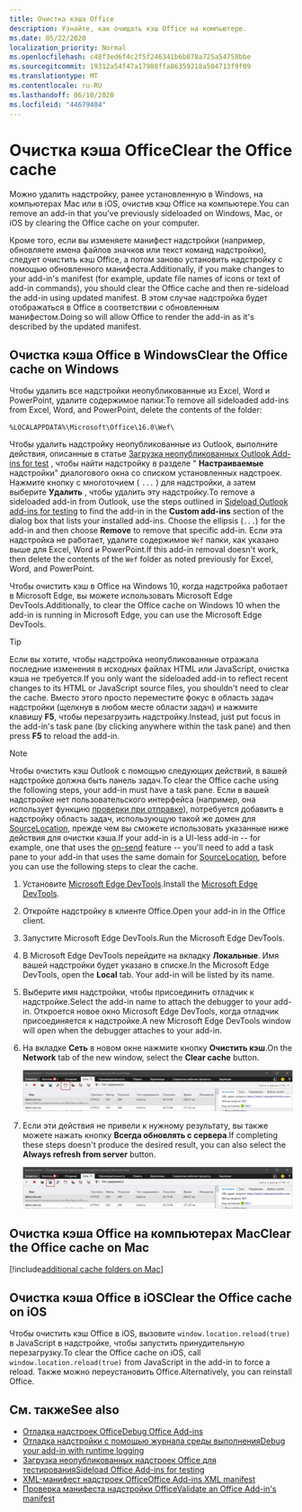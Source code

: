 ```yaml
---
title: Очистка кэша Office
description: Узнайте, как очищать кэш Office на компьютере.
ms.date: 05/22/2020
localization_priority: Normal
ms.openlocfilehash: c48f3ed6f4c2f5f246341b6b878a725a54758bbe
ms.sourcegitcommit: 19312a54f47a17988ffa86359218a504713f9f09
ms.translationtype: MT
ms.contentlocale: ru-RU
ms.lasthandoff: 06/10/2020
ms.locfileid: "44679404"
---
```

# <a name="clear-the-office-cache"></a><span data-ttu-id="f4cf6-103">Очистка кэша Office</span><span class="sxs-lookup"><span data-stu-id="f4cf6-103">Clear the Office cache</span></span>

<span data-ttu-id="f4cf6-104">Можно удалить надстройку, ранее установленную в Windows, на компьютерах Mac или в iOS, очистив кэш Office на компьютере.</span><span class="sxs-lookup"><span data-stu-id="f4cf6-104">You can remove an add-in that you've previously sideloaded on Windows, Mac, or iOS by clearing the Office cache on your computer.</span></span>

<span data-ttu-id="f4cf6-105">Кроме того, если вы изменяете манифест надстройки (например, обновляете имена файлов значков или текст команд надстройки), следует очистить кэш Office, а потом заново установить надстройку с помощью обновленного манифеста.</span><span class="sxs-lookup"><span data-stu-id="f4cf6-105">Additionally, if you make changes to your add-in's manifest (for example, update file names of icons or text of add-in commands), you should clear the Office cache and then re-sideload the add-in using updated manifest.</span></span> <span data-ttu-id="f4cf6-106">В этом случае надстройка будет отображаться в Office в соответствии с обновленным манифестом.</span><span class="sxs-lookup"><span data-stu-id="f4cf6-106">Doing so will allow Office to render the add-in as it's described by the updated manifest.</span></span>

## <a name="clear-the-office-cache-on-windows"></a><span data-ttu-id="f4cf6-107">Очистка кэша Office в Windows</span><span class="sxs-lookup"><span data-stu-id="f4cf6-107">Clear the Office cache on Windows</span></span>

<span data-ttu-id="f4cf6-108">Чтобы удалить все надстройки неопубликованные из Excel, Word и PowerPoint, удалите содержимое папки:</span><span class="sxs-lookup"><span data-stu-id="f4cf6-108">To remove all sideloaded add-ins from Excel, Word, and PowerPoint, delete the contents of the folder:</span></span>

```text
%LOCALAPPDATA%\Microsoft\Office\16.0\Wef\
```

<span data-ttu-id="f4cf6-109">Чтобы удалить надстройку неопубликованные из Outlook, выполните действия, описанные в статье [Загрузка неопубликованных Outlook Add-ins for test](../outlook/sideload-outlook-add-ins-for-testing.md) , чтобы найти надстройку в разделе " **Настраиваемые** надстройки" диалогового окна со списком установленных надстроек. Нажмите кнопку с многоточием ( `...` ) для надстройки, а затем выберите **Удалить** , чтобы удалить эту надстройку.</span><span class="sxs-lookup"><span data-stu-id="f4cf6-109">To remove a sideloaded add-in from Outlook, use the steps outlined in [Sideload Outlook add-ins for testing](../outlook/sideload-outlook-add-ins-for-testing.md) to find the add-in in the **Custom add-ins** section of the dialog box that lists your installed add-ins. Choose the ellipsis (`...`) for the add-in and then choose **Remove** to remove that specific add-in.</span></span> <span data-ttu-id="f4cf6-110">Если эта надстройка не работает, удалите содержимое `Wef` папки, как указано выше для Excel, Word и PowerPoint.</span><span class="sxs-lookup"><span data-stu-id="f4cf6-110">If this add-in removal doesn't work, then delete the contents of the `Wef` folder as noted previously for Excel, Word, and PowerPoint.</span></span>

<span data-ttu-id="f4cf6-111">Чтобы очистить кэш в Office на Windows 10, когда надстройка работает в Microsoft Edge, вы можете использовать Microsoft Edge DevTools.</span><span class="sxs-lookup"><span data-stu-id="f4cf6-111">Additionally, to clear the Office cache on Windows 10 when the add-in is running in Microsoft Edge, you can use the Microsoft Edge DevTools.</span></span>

> [!TIP]
> <span data-ttu-id="f4cf6-112">Если вы хотите, чтобы надстройка неопубликованные отражала последние изменения в исходных файлах HTML или JavaScript, очистка кэша не требуется.</span><span class="sxs-lookup"><span data-stu-id="f4cf6-112">If you only want the sideloaded add-in to reflect recent changes to its HTML or JavaScript source files, you shouldn't need to clear the cache.</span></span> <span data-ttu-id="f4cf6-113">Вместо этого просто переместите фокус в область задач надстройки (щелкнув в любом месте области задач) и нажмите клавишу **F5**, чтобы перезагрузить надстройку.</span><span class="sxs-lookup"><span data-stu-id="f4cf6-113">Instead, just put focus in the add-in's task pane (by clicking anywhere within the task pane) and then press **F5** to reload the add-in.</span></span>

> [!NOTE]
> <span data-ttu-id="f4cf6-114">Чтобы очистить кэш Outlook с помощью следующих действий, в вашей надстройке должна быть панель задач.</span><span class="sxs-lookup"><span data-stu-id="f4cf6-114">To clear the Office cache using the following steps, your add-in must have a task pane.</span></span> <span data-ttu-id="f4cf6-115">Если в вашей надстройке нет пользовательского интерфейса (например, она использует функцию [проверки при отправке](../outlook/outlook-on-send-addins.md)), потребуется добавить в надстройку область задач, использующую такой же домен для [SourceLocation](../reference/manifest/sourcelocation.md), прежде чем вы сможете использовать указанные ниже действия для очистки кэша.</span><span class="sxs-lookup"><span data-stu-id="f4cf6-115">If your add-in is a UI-less add-in -- for example, one that uses the [on-send](../outlook/outlook-on-send-addins.md) feature -- you'll need to add a task pane to your add-in that uses the same domain for [SourceLocation](../reference/manifest/sourcelocation.md), before you can use the following steps to clear the cache.</span></span>

1. <span data-ttu-id="f4cf6-116">Установите [Microsoft Edge DevTools](https://www.microsoft.com/p/microsoft-edge-devtools-preview/9mzbfrmz0mnj).</span><span class="sxs-lookup"><span data-stu-id="f4cf6-116">Install the [Microsoft Edge DevTools](https://www.microsoft.com/p/microsoft-edge-devtools-preview/9mzbfrmz0mnj).</span></span>

2. <span data-ttu-id="f4cf6-117">Откройте надстройку в клиенте Office.</span><span class="sxs-lookup"><span data-stu-id="f4cf6-117">Open your add-in in the Office client.</span></span>

3. <span data-ttu-id="f4cf6-118">Запустите Microsoft Edge DevTools.</span><span class="sxs-lookup"><span data-stu-id="f4cf6-118">Run the Microsoft Edge DevTools.</span></span>

4. <span data-ttu-id="f4cf6-119">В Microsoft Edge DevTools перейдите на вкладку **Локальные**. Имя вашей надстройки будет указано в списке.</span><span class="sxs-lookup"><span data-stu-id="f4cf6-119">In the Microsoft Edge DevTools, open the **Local** tab. Your add-in will be listed by its name.</span></span>

5. <span data-ttu-id="f4cf6-120">Выберите имя надстройки, чтобы присоединить отладчик к надстройке.</span><span class="sxs-lookup"><span data-stu-id="f4cf6-120">Select the add-in name to attach the debugger to your add-in.</span></span> <span data-ttu-id="f4cf6-121">Откроется новое окно Microsoft Edge DevTools, когда отладчик присоединяется к надстройке.</span><span class="sxs-lookup"><span data-stu-id="f4cf6-121">A new Microsoft Edge DevTools window will open when the debugger attaches to your add-in.</span></span>

6. <span data-ttu-id="f4cf6-122">На вкладке **Сеть** в новом окне нажмите кнопку **Очистить кэш**.</span><span class="sxs-lookup"><span data-stu-id="f4cf6-122">On the **Network** tab of the new window, select the **Clear cache** button.</span></span>

    ![Снимок экрана Microsoft Edge DevTools с выделенной кнопкой "Очистить кэш"](../images/edge-devtools-clear-cache.png)

7. <span data-ttu-id="f4cf6-124">Если эти действия не привели к нужному результату, вы также можете нажать кнопку **Всегда обновлять с сервера**.</span><span class="sxs-lookup"><span data-stu-id="f4cf6-124">If completing these steps doesn't produce the desired result, you can also select the **Always refresh from server** button.</span></span>

    ![Снимок экрана Microsoft Edge DevTools с выделенной кнопкой "Всегда обновлять с сервера"](../images/edge-devtools-refresh-from-server.png)

## <a name="clear-the-office-cache-on-mac"></a><span data-ttu-id="f4cf6-126">Очистка кэша Office на компьютерах Mac</span><span class="sxs-lookup"><span data-stu-id="f4cf6-126">Clear the Office cache on Mac</span></span>

[!include[additional cache folders on Mac](../includes/mac-cache-folders.md)]

## <a name="clear-the-office-cache-on-ios"></a><span data-ttu-id="f4cf6-127">Очистка кэша Office в iOS</span><span class="sxs-lookup"><span data-stu-id="f4cf6-127">Clear the Office cache on iOS</span></span>

<span data-ttu-id="f4cf6-128">Чтобы очистить кэш Office в iOS, вызовите `window.location.reload(true)` в JavaScript в надстройке, чтобы запустить принудительную перезагрузку.</span><span class="sxs-lookup"><span data-stu-id="f4cf6-128">To clear the Office cache on iOS, call `window.location.reload(true)` from JavaScript in the add-in to force a reload.</span></span> <span data-ttu-id="f4cf6-129">Также можно переустановить Office.</span><span class="sxs-lookup"><span data-stu-id="f4cf6-129">Alternatively, you can reinstall Office.</span></span>

## <a name="see-also"></a><span data-ttu-id="f4cf6-130">См. также</span><span class="sxs-lookup"><span data-stu-id="f4cf6-130">See also</span></span>

- [<span data-ttu-id="f4cf6-131">Отладка надстроек Office</span><span class="sxs-lookup"><span data-stu-id="f4cf6-131">Debug Office Add-ins</span></span>](debug-add-ins-using-f12-developer-tools-on-windows-10.md)
- [<span data-ttu-id="f4cf6-132">Отладка надстройки с помощью журнала среды выполнения</span><span class="sxs-lookup"><span data-stu-id="f4cf6-132">Debug your add-in with runtime logging</span></span>](runtime-logging.md)
- [<span data-ttu-id="f4cf6-133">Загрузка неопубликованных надстроек Office для тестирования</span><span class="sxs-lookup"><span data-stu-id="f4cf6-133">Sideload Office Add-ins for testing</span></span>](sideload-office-add-ins-for-testing.md)
- [<span data-ttu-id="f4cf6-134">XML-манифест надстроек Office</span><span class="sxs-lookup"><span data-stu-id="f4cf6-134">Office Add-ins XML manifest</span></span>](../develop/add-in-manifests.md)
- [<span data-ttu-id="f4cf6-135">Проверка манифеста надстройки Office</span><span class="sxs-lookup"><span data-stu-id="f4cf6-135">Validate an Office Add-in's manifest</span></span>](troubleshoot-manifest.md)
